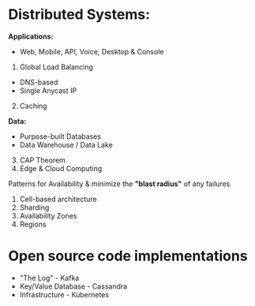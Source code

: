 # Distributed Systems:

**Applications:** 

* Web, Mobile, API, Voice, Desktop & Console 

1. Global Load Balancing
*  DNS-based
*  Single Anycast IP

2. Caching

**Data:**
* Purpose-built Databases
* Data Warehouse / Data Lake

3. CAP Theorem
4. Edge & Cloud Computing

Patterns for Availability & minimize the **"blast radius"** of any failures
1. Cell-based architecture
2. Sharding
3. Availability Zones
4. Regions

# Open source code implementations

* "The Log" - Kafka
* Key/Value Database - Cassandra
* Infrastructure - Kubernetes


